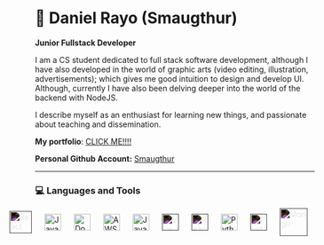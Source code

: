 # 👺 Daniel Rayo (Smaugthur)

**Junior Fullstack Developer**

I am a CS student dedicated to full stack software development, although I have also developed in the world of graphic arts (video editing, illustration, advertisements); which gives me good intuition to design and develop UI. Although, currently I have also been delving deeper into the world of the backend with NodeJS.

I describe myself as an enthusiast for learning new things, and passionate about teaching and dissemination.

**My portfolio**: [CLICK ME!!!!](https://danielrasho.github.io/DanielRasho/)

**Personal Github Account:** [Smaugthur](https://github.com/Smaugthur)

---

### 💻 Languages and Tools

<div style="display: flex; align-items: center; justify-content: end; gap: 10px;">
  <img align="left" alt="React" width="40px" style="padding-right:10px; filter: invert(100%);"src="https://cdn.jsdelivr.net/gh/devicons/devicon@latest/icons/go/go-original-wordmark.svg" />
  <img align="left" alt="Java" width="30px" style="padding-right:10px;" src="https://cdn.jsdelivr.net/gh/devicons/devicon/icons/java/java-original.svg"/>
  <img align="left" alt="Docker" width="30px" style="padding-right:10px;" src="https://cdn.jsdelivr.net/gh/devicons/devicon@latest/icons/docker/docker-plain.svg"/>
  <img align="left" alt="AWS" width="30px" style="padding-right:10px;" src="https://cdn.jsdelivr.net/gh/devicons/devicon@latest/icons/amazonwebservices/amazonwebservices-original-wordmark.svg"/>
  <img align="left" alt="JavaScript" width="30px" style="padding-right:10px;" src="https://cdn.jsdelivr.net/gh/devicons/devicon/icons/javascript/javascript-plain.svg" />
  <img align="left" alt="Vue" width="30px" style="padding-right:10px; filter: invert(100%);"src="https://cdn.jsdelivr.net/gh/devicons/devicon@latest/icons/vuejs/vuejs-original.svg" />
  <img align="left" alt="React" width="30px" style="padding-right:10px; filter: invert(100%);"src="https://cdn.jsdelivr.net/gh/devicons/devicon@latest/icons/react/react-original.svg" />
  <img align="left" alt="Python" width="30px" style="padding-right:10px;" src="https://cdn.jsdelivr.net/gh/devicons/devicon/icons/python/python-plain.svg" />
  <img align="left" alt="Postgres" width="30px" style="padding-right:10px; filter: invert(100%);"src="https://cdn.jsdelivr.net/gh/devicons/devicon@latest/icons/postgresql/postgresql-original.svg" />
  <img align="left" alt="Mongo" width="50px" style="padding-right:10px; filter: invert(100%);"src="https://cdn.jsdelivr.net/gh/devicons/devicon@latest/icons/mongodb/mongodb-plain-wordmark.svg" />
</div>
